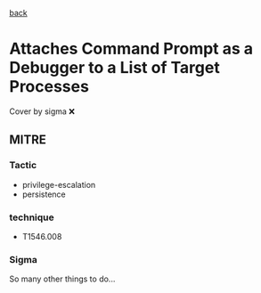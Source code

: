 [back](../index.md)
# Attaches Command Prompt as a Debugger to a List of Target Processes
Cover by sigma :x: 

## MITRE
### Tactic
  - privilege-escalation
  - persistence

### technique
  - T1546.008

### Sigma

 So many other things to do...